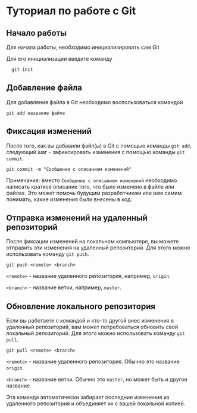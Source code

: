 # Туториал по работе с Git

## Начало работы

Для начала работы, необходимо инициализировать сам Git

Для его инициализации введите команду 

```shell
  git init
```

## Добавление файла

Для добавления файла в Git необходимо воспользоваться командой 

```shell
git add название файла
```

## Фиксация изменений

После того, как вы добавили файл(ы) в Git с помощью команды `git add`, следующий шаг - зафиксировать изменения с помощью команды `git commit`.

```shell
git commit -m "Сообщение с описанием изменений"
```

Примечание: вместо `Сообщение с описанием изменений` необходимо написать краткое описание того, что было изменено в файле или файлах. Это может помочь будущим разработчикам или вам самим понимать, какие изменения были внесены в код.

## Отправка изменений на удаленный репозиторий

После фиксации изменений на локальном компьютере, вы можете отправить эти изменения на удаленный репозиторий. Для этого можно использовать команду `git push`.

```shell
git push <remote> <branch>
```

`<remote>` - название удаленного репозитория, например, `origin`.

`<branch>` - название ветки, например, `master`.

## Обновление локального репозитория

Если вы работаете с командой и кто-то другой внес изменения в удаленный репозиторий, вам может потребоваться обновить свой локальный репозиторий. Для этого можно использовать команду `git pull`.

```shell
git pull <remote> <branch>
```

`<remote>` - название удаленного репозитория. Обычно это название `origin`.

`<branch>` - название ветки. Обычно это `master`, но может быть и другое название.

Эта команда автоматически забирает последние изменения из удаленного репозитория и объединяет их с вашей локальной копией.
